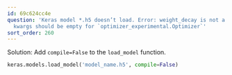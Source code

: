 ```yaml
---
id: 69c624cc4e
question: 'Keras model *.h5 doesn’t load. Error: weight_decay is not a valid argument,
  kwargs should be empty for `optimizer_experimental.Optimizer`'
sort_order: 260
---
```


Solution: Add `compile=False` to the `load_model` function.

```python
keras.models.load_model('model_name.h5', compile=False)
```